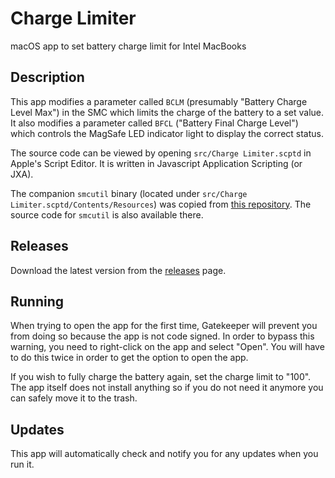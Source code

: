 # Charge Limiter

macOS app to set battery charge limit for Intel MacBooks

## Description

This app modifies a parameter called `BCLM` (presumably "Battery Charge Level Max") in the SMC which limits the charge of the battery to a set value. It also modifies a parameter called `BFCL` ("Battery Final Charge Level") which controls the MagSafe LED indicator light to display the correct status.

The source code can be viewed by opening `src/Charge Limiter.scptd` in Apple's Script Editor. It is written in Javascript Application Scripting (or JXA).

The companion `smcutil` binary (located under `src/Charge Limiter.scptd/Contents/Resources`) was copied from [this repository](https://github.com/sicreative/BatteryStatusShow/blob/master/BatteryStatusShow/smcutil). The source code for `smcutil` is also available there.

## Releases

Download the latest version from the [releases](https://github.com/godly-devotion/charge-limiter/releases) page.

## Running

When trying to open the app for the first time, Gatekeeper will prevent you from doing so because the app is not code signed. In order to bypass this warning, you need to right-click on the app and select "Open". You will have to do this twice in order to get the option to open the app.

If you wish to fully charge the battery again, set the charge limit to "100". The app itself does not install anything so if you do not need it anymore you can safely move it to the trash.

## Updates

This app will automatically check and notify you for any updates when you run it.
